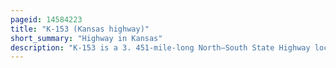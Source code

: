 ```yaml
---
pageid: 14584223
title: "K-153 (Kansas highway)"
short_summary: "Highway in Kansas"
description: "K-153 is a 3. 451-mile-long North–South State Highway located entirely within Mcpherson County in the U. S. State of Kansas. The southern End of K-153 is located at a partial Interchange with k-61 Southwest of Mcpherson and the northern Terminus is at us. S. Route 56 in Mcpherson. Along with k-61 K-153 is Part of a western Bypass of Mcpherson. The Highway has a signed Spur Route known as the K - 153 Spur."
---
```

